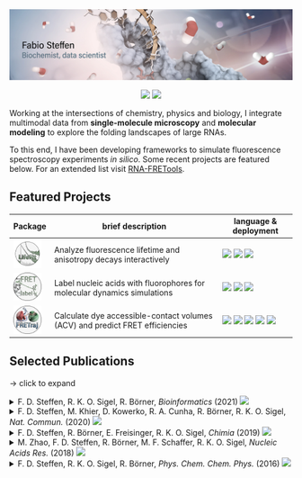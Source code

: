 <img src=header.png/>

<p align="center">
<a href="https://ch.linkedin.com/in/fabio-steffen" target="blank"><p align="center"><img src="https://img.shields.io/badge/linkedin%20-%230077B5.svg?&style=for-the-badge&logo=linkedin&logoColor=white"/></a>
<a href="https://orcid.org/0000-0001-8795-2212" target="blank"><img src="https://img.shields.io/badge/orcid%20-%23A6CE39.svg?&style=for-the-badge&logo=orcid&logoColor=white"/></a>
</p>

Working at the intersections of chemistry, physics and biology, I integrate multimodal data from **single-molecule microscopy** and **molecular modeling** to explore the folding landscapes of large RNAs. 

To this end, I have been developing frameworks to simulate fluorescence spectroscopy experiments *in silico*. Some recent projects are featured below. For an extended list visit [RNA-FRETools](https://github.com/RNA-FRETools).

## Featured Projects

|  Package  | brief description | language & deployment |
|---|---|---|
| <a href="https://github.com/RNA-FRETools/lifefit"> <img src=https://github.com/RNA-FRETools/lifefit/blob/master/docs/images/lifefit_logo.png width=50px/></a> | Analyze fluorescence lifetime and anisotropy decays interactively | <img src="https://img.shields.io/badge/python%20-%2300599C.svg?&style=flat-square&logo=python&logoColor=white"/> <img src="https://img.shields.io/badge/Jupyter%20-%23F37626.svg?&style=flat-square&logo=Jupyter&logoColor=white"/> <img src="https://img.shields.io/badge/heroku%20-%23430098.svg?&style=flat-square&logo=heroku&logoColor=white"/>|
| <a href="https://github.com/RNA-FRETools/fretlabel"> <img src=https://github.com/RNA-FRETools/fretlabel/blob/master/docs/images/fretlabel_logo.png width=50px/></a> | Label nucleic acids with fluorophores for molecular dynamics simulations | <img src="https://img.shields.io/badge/python%20-%2300599C.svg?&style=flat-square&logo=python&logoColor=white"/> <img src="https://img.shields.io/badge/PyMOL%20-%238a8a8a.svg?&style=flat-square&logo=moleculer&logoColor=white"/> <img src="https://img.shields.io/badge/Docker-5093c7.svg?&style=flat-square&logo=docker&logoColor=white"/> |
| <a href="https://github.com/RNA-FRETools/fretraj"> <img src=https://github.com/RNA-FRETools/fretraj/blob/master/docs/images/fretraj_logo.png width=50px/></a> | Calculate dye accessible-contact volumes (ACV) and predict FRET efficiencies | <img src="https://img.shields.io/badge/python%20-%2300599C.svg?&style=flat-square&logo=python&logoColor=white"/> <img src="https://img.shields.io/badge/c++%20-%2349B16C.svg?&style=flat-square&logo=c%2B%2B&ogoColor=white"/> <img src="https://img.shields.io/badge/PyMOL%20-%238a8a8a.svg?&style=flat-square&logo=moleculer&logoColor=white"/> <img src="https://img.shields.io/badge/Docker-5093c7.svg?&style=flat-square&logo=docker&logoColor=white"/> <img src="https://img.shields.io/badge/Jupyter%20-%23F37626.svg?&style=flat-square&logo=Jupyter&logoColor=white"/> |

## Selected Publications
&rarr; click to expand

<details>
<summary>F. D. Steffen, R. K. O. Sigel, R. Börner, <i>Bioinformatics</i> (2021) <a href="https://doi.org/10.1093/bioinformatics/btab615"><img src="https://img.shields.io/badge/DOI-10.1093/bioinformatics/btab615-blue.svg?&style=flat-square"/></a></summary>
<br><p align="center"><img src=graphical_abstracts/Steffen_Bioinformatics_2021.jpg width=500px></p>
<h3>FRETraj: integrating single-molecule spectroscopy with molecular dynamics</h3>
Quantitative interpretation of single-molecule FRET experiments requires a model of the dye dynamics to link experimental energy transfer efficiencies to distances between atom positions. We have developed FRETraj, a Python module to predict FRET distributions based on accessible-contact volumes (ACV) and simulated photon statistics.
FRETraj helps to identify optimal fluorophore positions on a biomolecule of interest by rapidly evaluating donor-acceptor distances. FRETraj is scalable and fully integrated into PyMOL and the Jupyter ecosystem. Here, we describe the conformational dynamics of a DNA hairpin by computing multiple ACVs along a molecular dynamics trajectory and compare the predicted FRET distribution with single-molecule experiments. FRET-assisted modeling will accelerate the analysis of structural ensembles in particular dynamic, non-coding RNAs and transient proteinnucleic acid complexes.
</details>

<details>
<summary>F. D. Steffen, M. Khier, D. Kowerko, R. A. Cunha, R. Börner, R. K. O. Sigel, <i>Nat. Commun.</i> (2020) <a href="https://doi.org/10.1038/s41467-019-13683-4"><img src="https://img.shields.io/badge/DOI-10.1038/s41467--019--13683--4-blue.svg?&style=flat-square"/></a></summary>
<br><p align="center"><img src=graphical_abstracts/Steffen_NatCommun_2020.jpg width=500px></p>
<h3>Metal ions and sugar puckering balance single-molecule kinetic heterogeneity in RNA and DNA tertiary contacts</h3>
The fidelity of group II intron self-splicing and retrohoming relies on long-range tertiary interactions between the intron and its flanking exons. By single-molecule FRET, we explore the binding kinetics of the most important, structurally conserved contact, the exon and intron binding site 1 (EBS1/IBS1). A comparison of RNA-RNA and RNA-DNA hybrid contacts identifies transient metal ion binding as a major source of kinetic heterogeneity which typically appears in the form of degenerate FRET states. Molecular dynamics simulations suggest a structural link between heterogeneity and the sugar conformation at the exon-intron binding interface. While Mg<sup>2+</sup> ions lock the exon in place and give rise to long dwell times in the exon bound FRET state, sugar puckering alleviates this structural rigidity and likely promotes exon release. The interplay of sugar puckering and metal ion coordination may be an important mechanism to balance binding affinities of RNA and DNA interactions in general.
</details>

<details>
<summary>F. D. Steffen, R. Börner, E. Freisinger, R. K. O. Sigel, <i>Chimia</i> (2019) <a href="https://doi.org/10.2533/chimia.2019.257"><img src="https://img.shields.io/badge/DOI-10.2533/chimia.2019.257-blue.svg?&style=flat-square"/></a></summary>
<br><p align="center"><img src=graphical_abstracts/Steffen_Chimia_2019.jpg width=500px></p>
<h3>Stick, Flick, Click: DNA-guided Fluorescent Labeling of Long RNA for Single-molecule</h3>
Exploring the spatiotemporal dynamics of biomolecules on a single-molecule level requires innovative ways to make them spectroscopically visible. Fluorescence resonance energy transfer (FRET) uses a pair of organic dyes as reporters to measure distances along a predefined biomolecular reaction coordinate. For this nanoscopic ruler to work, the fluorescent labels need to be coupled onto the molecule of interest in a bioorthogonal and site-selective manner. Tagging large non-coding RNAs with single-nucleotide precision is an open challenge. Here we summarize current strategies in labeling riboswitches and ribozymes for fluorescence spectroscopy and FRET in particular. A special focus lies on our recently developed, DNA-guided approach that inserts two fluorophores through a stepwise process of templated functionality transfer and click chemistry.
</details>

<details>
<summary>M. Zhao, F. D. Steffen, R. Börner, M. F. Schaffer, R. K. O. Sigel, <i>Nucleic Acids Res.</i> (2018) <a href="https://doi.org/10.1093/nar/gkx1100"><img src="https://img.shields.io/badge/DOI-10.1093/nar/gkx1100-blue.svg?&style=flat-square"/></a></summary>
<br><p align="center"><img src=graphical_abstracts/Zhao_NAR_2018.jpg width=500px></p>
<h3>Site-specific dual-color labeling of long RNAs for single-molecule spectroscopy</h3>
Labeling of long RNA molecules in a site-specific yet generally applicable manner is integral to many spectroscopic applications. Here we present a novel covalent labeling approach that is site-specific and scalable to long intricately folded RNAs. In this approach, a custom-designed DNA strand that hybridizes to the RNA guides a reactive group to target a preselected adenine residue. The functionalized nucleotide along with the concomitantly oxidized 3'-terminus can subsequently be conjugated to two different fluorophores via bio-orthogonal chemistry. We validate this modular labeling platform using a regulatory RNA of 275 nucleotides, the btuB riboswitch of Escherichia coli, demonstrate its general applicability by modifying a base within a duplex, and show its site-selectivity in targeting a pair of adjacent adenines. Native folding and function of the RNA is confirmed on the single-molecule level by using FRET as a sensor to visualize and characterize the conformational equilibrium of the riboswitch upon binding of its cofactor adenosylcobalamin. The presented labeling strategy overcomes size and site constraints that have hampered routine production of labeled RNA that are beyond 200 nt in length.
</details>

<details>
<summary>F. D. Steffen, R. K. O. Sigel, R. Börner, <i>Phys. Chem. Chem. Phys.</i> (2016) <a href="https://doi.org/10.1039/c6cp04277e "><img src="https://img.shields.io/badge/DOI-10.1039/c6cp04277e -blue.svg?&style=flat-square"/></a></summary>
<br><p align="center"><img src=graphical_abstracts/Steffen_PCCP_2016.jpg width=500px></p>
<h3>An atomistic view on carbocyanine photophysics in the realm of RNA</h3>
Carbocyanine dyes have a long-standing tradition in fluorescence imaging and spectroscopy, due to their photostability and large spectral separation between individual dye species. Herein, we explore the versatility of cyanine dyes to probe the dynamics of nucleic acids and we report on the interrelation of fluorophores, RNA, and metal ions, namely K(+) and Mg(2+). Photophysical parameters including the fluorescence lifetime, quantum yield and dynamic anisotropy are monitored as a function of the nucleic acid composition, conformation, and metal ion abundance. Occasional excursions to a non-fluorescent cis-state hint at the remarkable sensitivity of carbocyanines to their local environment. Comparison of time-correlated single photon experiments with all-atom molecular dynamics simulations demonstrate that the propensity of photoisomerization is dictated by sterical constraints imposed on the fluorophore. Structural features in the vicinity of the dye play a crucial role in RNA recognition and have far-reaching implications on the mobility of the fluorescent probe. An atomic level description of the mutual interactions will ultimately benefit the quantitative interpretation of single-molecule FRET measurements on large RNA systems.
</details>

